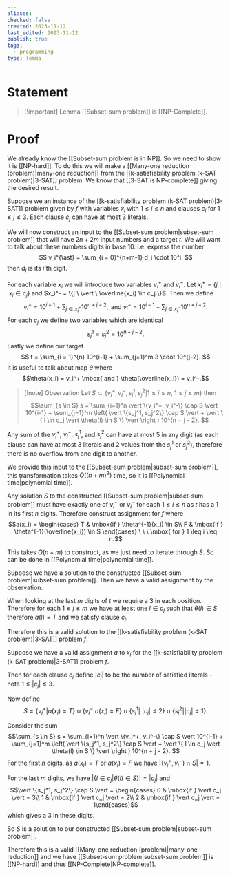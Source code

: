```yaml
---
aliases: 
checked: false
created: 2023-11-12
last_edited: 2023-11-12
publish: true
tags:
  - programming
type: lemma
---
```

# Statement

> [!important] Lemma
> [[Subset-sum problem]] is [[NP-Complete]].

# Proof
We already know the [[Subset-sum problem is in NP]]. So we need to show it is [[NP-hard]]. To do this we will make a [[Many-one reduction (problem)|many-one reduction]] from the [[k-satisfiability problem (k-SAT problem)|3-SAT]] problem. We know that [[3-SAT is NP-complete]] giving the desired result.

Suppose we an instance of the [[k-satisfiability problem (k-SAT problem)|3-SAT]] problem given by $f$ with variables $x_i$ with $1 \leq i \leq n$ and clauses $c_j$ for $1 \leq j \leq 3$. Each clause $c_j$ can have at most 3 literals.

We will now construct an input to the [[Subset-sum problem|subset-sum problem]] that will have $2n + 2m$ input numbers and a target $t$. We will want to talk about these numbers digits in base 10. i.e. express the number
$$
v_i^{\ast} = \sum_{i = 0}^{n+m-1} d_i \cdot 10^i.
$$
then $d_i$ is its $i$'th digit.

For each variable $x_i$ we will introduce two variables $v_i^+$ and $v_i^-$. Let $x_i^+ = \{j \ \vert \ x_i \in c_j\}$ and $x_i^- = \{j \ \vert \ \overline{x_i} \in c_j \}$. Then we define
$$
v_i^+ = 10^{i-1} + \sum_{j \in x_i^+} 10^{n + j - 2}, \mbox{ and } v_i^- = 10^{i-1} + \sum_{j \in x_i^-} 10^{n + j - 2}.
$$
For each $c_j$ we define two variables which are identical
$$
s_j^1 = s_j^2 = 10^{n + j - 2}.
$$
Lastly we define our target
$$
t = \sum_{i = 1}^{n} 10^{i-1} + \sum_{j=1}^m 3 \cdot 10^{j-2}.
$$
It is useful to talk about map $\theta$ where
$$\theta(x_i) = v_i^+ \mbox{ and } \theta(\overline{x_i}) = v_i^-.$$

>[!note] Observation
>Let $S \subset \{v_i^+, v_i^-, s_j^1, s_j^2 \vert 1 \leq i \leq n, \ 1 \leq j \leq m\}$ then
>$$\sum_{s \in S} s = \sum_{i=1}^n \vert \{v_i^+, v_i^-\} \cap S \vert 10^{i-1} + \sum_{j=1}^m \left( \vert \{s_j^1, s_j^2\} \cap S \vert + \vert \{ l \in c_j \vert \theta(l) \in S \} \vert \right ) 10^{n + j - 2}. $$

Any sum of the $v_i^+$, $v_i^-$, $s_j^1$, and $s_j^2$ can have at most 5 in any digit (as each clause can have at most 3 literals and 2 values from the $s_j^1$ or $s_j^2$), therefore there is no overflow from one digit to another.

We provide this input to the [[Subset-sum problem|subset-sum problem]], this transformation takes $O((n+m)^2)$ time, so it is [[Polynomial time|polynomial time]].

Any solution $S$ to the constructed [[Subset-sum problem|subset-sum problem]] must have exactly one of $v_i^+$ or $v_i^-$ for each $1 \leq i \leq n$ as $t$ has a 1 in its first $n$ digits. Therefore construct assignment for $f$ where
$$a(x_i) = \begin{cases} T & \mbox{if } \theta^{-1}(x_i) \in S\\ F & \mbox{if } \theta^{-1}(\overline{x_i}) \in S \end{cases} \ \ \ \mbox{ for } 1 \leq i \leq n.$$

This takes $O(n + m)$ to construct, as we just need to iterate through $S$. So can be done in [[Polynomial time|polynomial time]].

Suppose we have a solution to the constructed [[Subset-sum problem|subset-sum problem]]. Then we have a valid assignment by the observation. 

When looking at the last $m$ digits of $t$ we require a 3 in each position. Therefore for each $1 \leq j \leq m$ we have at least one $l \in c_j$ such that $\theta(l) \in S$ therefore $a(l) = T$ and we satisfy clause $c_j$. 

Therefore this is a valid solution to the [[k-satisfiability problem (k-SAT problem)|3-SAT]] problem $f$.

Suppose we have a valid assignment $a$ to $x_i$ for the [[k-satisfiability problem (k-SAT problem)|3-SAT]] problem $f$. 

Then for each clause $c_j$ define $\vert c_j \vert$ to be the number of satisfied literals - note $1 \leq \vert c_j \vert \leq 3$.

Now define
$$S = \{v_i^+ \vert a(x_i) = T\} \cup \{v_i^- \vert a(x_i) = F\} \cup \{s_j^1 \vert \ \vert c_j \vert \leq 2\} \cup \{s_j^2 \vert \vert c_j \vert \leq 1 \}.$$

Consider the sum
$$\sum_{s \in S} s = \sum_{i=1}^n \vert \{v_i^+, v_i^-\} \cap S \vert 10^{i-1} + \sum_{j=1}^m \left( \vert \{s_j^1, s_j^2\} \cap S \vert + \vert \{ l \in c_j \vert \theta(l) \in S \} \vert \right ) 10^{n + j - 2}. $$
For the first $n$ digits, as $a(x_i) = T$ or $a(x_i) = F$ we have $\vert \{v_i^+, v_i^-\} \cap S \vert = 1$.

For the last $m$ digits, we have $\vert \{ l \in c_j \vert \theta(l) \in S \} \vert = \vert c_j \vert$ and
$$\vert \{s_j^1, s_j^2\} \cap S \vert = \begin{cases} 0 & \mbox{if } \vert c_j \vert = 3\\ 1 & \mbox{if } \vert c_j \vert = 2\\ 2 & \mbox{if } \vert c_j \vert = 1\end{cases}$$
which gives a 3 in these digits.

So $S$ is a solution to our constructed [[Subset-sum problem|subset-sum problem]].

Therefore this is a valid [[Many-one reduction (problem)|many-one reduction]] and we have [[Subset-sum problem|subset-sum problem]] is [[NP-hard]] and thus [[NP-Complete|NP-complete]].

